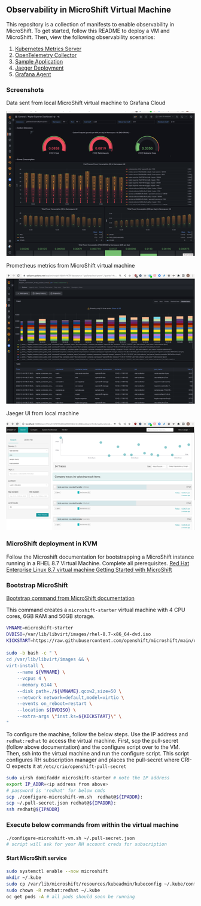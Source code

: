 ## Observability in MicroShift Virtual Machine

This repository is a collection of manifests to enable observability in MicroShift. To get started, follow this README to deploy a VM and MicroShift.
Then, view the following observability scenarios:

1. [Kubernetes Metrics Server](manifests/metrics-server/README.md)
2. [OpenTelemetry Collector](manifests/otel-collector/README.md)
3. [Sample Application](manifests/sample-app/README.md)
4. [Jaeger Deployment](manifests/jaeger/jaeger.md)
5. [Grafana Agent](manifests/grafana-agent/README.md)

### Screenshots

Data sent from local MicroShift virtual machine to Grafana Cloud

![Kepler Dashboard](images/kepler-microshift.png)

Prometheus metrics from MicroShift virtual machine 

![MicroShift metrics](images/microshift-metrics.png)

Jaeger UI from local machine

![Jaeger traces exported from virtual machine](images/localjaeger.png)


### MicroShift deployment in KVM

Follow the Microshift documentation for bootstrapping a MicroShift instance running in a RHEL 8.7 Virtual Machine. Complete all prerequisites.
[Red Hat Enterprise Linux 8.7 virtual machine Getting Started with MicroShift](https://github.com/openshift/microshift/blob/main/docs/getting_started.md)

### Bootstrap MicroShift

[Bootstrap command from MicroShift documentation](https://raw.githubusercontent.com/openshift/microshift/main/docs/getting_started.md)

This command creates a `microshift-starter` virtual machine with 4 CPU cores, 6GB RAM and 50GB storage.

```bash
VMNAME=microshift-starter
DVDISO=/var/lib/libvirt/images/rhel-8.7-x86_64-dvd.iso
KICKSTART=https://raw.githubusercontent.com/openshift/microshift/main/docs/config/microshift-starter.ks

sudo -b bash -c " \
cd /var/lib/libvirt/images && \
virt-install \
    --name ${VMNAME} \
    --vcpus 4 \
    --memory 6144 \
    --disk path=./${VMNAME}.qcow2,size=50 \
    --network network=default,model=virtio \
    --events on_reboot=restart \
    --location ${DVDISO} \
    --extra-args \"inst.ks=${KICKSTART}\" \
"
```

To configure the machine, follow the below steps.
Use the IP address and `redhat:redhat` to access the virtual machine.
First, scp the pull-secret (follow above documentation) and the configure script over to the VM.
Then, ssh into the virtual machine and run the configure script. This script configures RH subscription manager
and places the pull-secret where CRI-O expects it at `/etc/crio/openshift-pull-secret` 

```bash
sudo virsh domifaddr microshift-starter # note the IP address 
export IP_ADDR=<ip address from above>
# password is 'redhat' for below cmds
scp ./configure-microshift-vm.sh  redhat@${IPADDR}:
scp ~/.pull-secret.json redhat@${IPADDR}:
ssh redhat@${IPADDR}
```

### Execute below commands from within the virtual machine

```bash
./configure-microshift-vm.sh ~/.pull-secret.json
# script will ask for your RH account creds for subscription
```

#### Start MicroShift service

```bash
sudo systemctl enable --now microshift
mkdir ~/.kube
sudo cp /var/lib/microshift/resources/kubeadmin/kubeconfig ~/.kube/config
sudo chown -R redhat:redhat ~/.kube
oc get pods -A # all pods should soon be running
```

